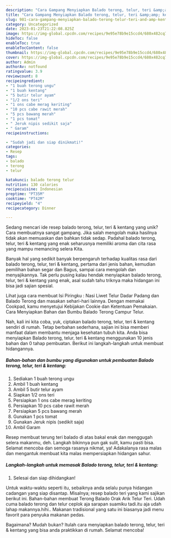 ```yaml
---
description: "Cara Gampang Menyiapkan Balado terong, telur, teri &amp;amp; kentang yang Lezat Sekali"
title: "Cara Gampang Menyiapkan Balado terong, telur, teri &amp;amp; kentang yang Lezat Sekali"
slug: 981-cara-gampang-menyiapkan-balado-terong-telur-teri-and-amp-kentang-yang-lezat-sekali
category: Uncategorized
date: 2023-01-23T21:22:08.825Z
image: https://img-global.cpcdn.com/recipes/9e95e78b9e15ccd4/680x482cq70/balado-terong-telur-teri-kentang-foto-resep-utama.jpg
hideToc: false
enableToc: true
enableTocContent: false
thumbnail: https://img-global.cpcdn.com/recipes/9e95e78b9e15ccd4/680x482cq70/balado-terong-telur-teri-kentang-foto-resep-utama.jpg
cover: https://img-global.cpcdn.com/recipes/9e95e78b9e15ccd4/680x482cq70/balado-terong-telur-teri-kentang-foto-resep-utama.jpg
author: Admin
authorAv: notfound
ratingvalue: 3.9
reviewcount: 8
recipeingredient:
- "1 buah terong ungu"
- "1 buah kentang"
- "5 butir telur ayam"
- "1/2 ons teri"
- "1 ons cabe merag keriting"
- "10 pcs cabe rawit merah"
- "5 pcs bawang merah"
- "1 pcs tomat"
- " Jeruk nipis sedikit saja"
- " Garam"
recipeinstructions:

- "Sudah jadi dan siap dinikmati!"
categories:
- Resep
tags:
- balado
- terong
- telur

katakunci: balado terong telur 
nutrition: 130 calories
recipecuisine: Indonesian
preptime: "PT35M"
cooktime: "PT42M"
recipeyield: "4"
recipecategory: Dinner

---
```





Sedang mencari ide resep balado terong, telur, teri &amp; kentang yang unik? Cara membuatnya sangat gampang. Jika salah mengolah maka hasilnya tidak akan memuaskan dan bahkan tidak sedap. Padahal balado terong, telur, teri &amp; kentang yang enak seharusnya memiliki aroma dan cita rasa yang mampu memancing selera Kita.





Banyak hal yang sedikit banyak berpengaruh terhadap kualitas rasa dari balado terong, telur, teri &amp; kentang, pertama dari jenis bahan, kemudian pemilihan bahan segar dan Bagus, sampai cara mengolah dan menyajikannya. Tak perlu pusing kalau hendak menyiapkan balado terong, telur, teri &amp; kentang yang enak,      asal sudah tahu triknya maka hidangan ini bisa jadi sajian spesial.














Lihat juga cara membuat Isi Piringku : Nasi Liwet Telur Dadar Padang dan Balado Terong dan masakan sehari-hari lainnya. Dengan memakai Cookpad, kamu menyetujui Kebijakan Cookie dan Ketentuan Pemakaian. Cara Menyiapkan Bahan dan Bumbu Balado Terong Campur Telur.






Nah, kali ini kita coba, yuk, ciptakan balado terong, telur, teri &amp; kentang sendiri di rumah. Tetap berbahan sederhana, sajian ini bisa memberi manfaat dalam membantu menjaga kesehatan tubuh kita. Anda bisa menyiapkan Balado terong, telur, teri &amp; kentang menggunakan 10 jenis bahan dan 0 tahap pembuatan. Berikut ini langkah-langkah untuk membuat hidangannya.

<!--inarticleads1-->

##### Bahan-bahan dan bumbu yang digunakan untuk pembuatan Balado terong, telur, teri &amp; kentang:

1. Sediakan 1 buah terong ungu
1. Ambil 1 buah kentang
1. Ambil 5 butir telur ayam
1. Siapkan 1/2 ons teri
1. Persiapkan 1 ons cabe merag keriting
1. Persiapkan 10 pcs cabe rawit merah
1. Persiapkan 5 pcs bawang merah
1. Gunakan 1 pcs tomat
1. Gunakan  Jeruk nipis (sedikit saja)
1. Ambil  Garam


Resep membuat terung teri balado di atas bakal enak dan menggugah selera makanmu, deh. Langkah bikinnya pun gak sulit, kamu pasti bisa. Selamat mencoba dan semoga rasanya nikmat, ya! Adakalanya rasa malas dan mengantuk membuat kita malas mempersiapkan hidangan sahur. 

<!--inarticleads2-->

##### Langkah-langkah untuk memasak Balado terong, telur, teri &amp; kentang:


1. Selesai dan siap dihidangkan!

Untuk waktu-waktu seperti itu, sebaiknya anda selalu punya hidangan cadangan yang siap disantap. Misalnya; resep balado teri yang kami sajikan berikut ini. Bahan-bahan membuat Terong Balado Orak Arik Telur Teri. Udah cuma balado terong dan telur ceplok aja sarapan suamiku tadi.itu aja udah lahap makannya.hihi.. Makanan tradisional yang satu ini biasanya jadi menu favorit para penyuka makanan pedas. 

Bagaimana? Mudah bukan? Itulah cara menyiapkan balado terong, telur, teri &amp; kentang yang bisa anda praktikkan di rumah. Selamat mencoba!
